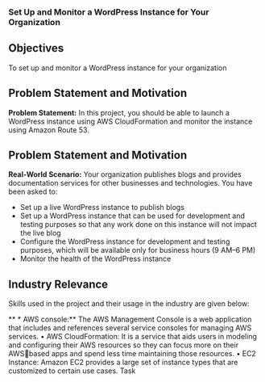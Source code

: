 ### Set Up and Monitor a WordPress Instance for Your Organization

## Objectives
To set up and monitor a WordPress instance for your  organization

## Problem Statement and Motivation
**Problem Statement:** In this project, you should be able to launch a WordPress instance using AWS CloudFormation and monitor the instance using Amazon Route 53.

## Problem Statement and Motivation

**Real-World Scenario:** Your organization publishes blogs and provides documentation services for other businesses and technologies. You have been asked to:

* Set up a live WordPress instance to publish blogs
* Set up a WordPress instance that can be used for development and 
testing purposes so that any work done on this instance will not impact 
the live blog
* Configure the WordPress instance for development and testing 
purposes, which will be available only for business hours (9 AM–6 PM)
* Monitor the health of the WordPress instance

## Industry Relevance
Skills used in the project and their usage in the industry are given below:

** * AWS console:** The AWS Management Console is a web application that 
includes and references several service consoles for managing AWS 
services.
• AWS CloudFormation: It is a service that aids users in modeling and 
configuring their AWS resources so they can focus more on their AWS￾based apps and spend less time maintaining those resources. 
• EC2 Instance: Amazon EC2 provides a large set of instance types that 
are customized to certain use cases.
Task
